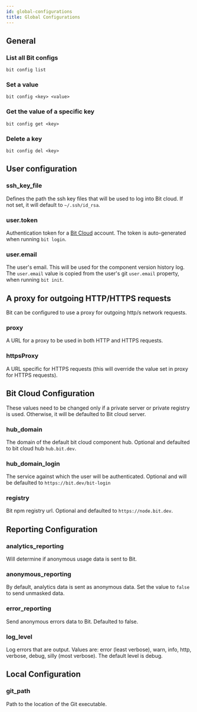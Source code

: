 ```yaml
---
id: global-configurations
title: Global Configurations
---
```


## General

### List all Bit configs

```shell
bit config list
```

### Set a value

```shell
bit config <key> <value>
```

### Get the value of a specific key

```shell
bit config get <key>
```

### Delete a key

```shell
bit config del <key>
```

## User configuration

### ssh_key_file

Defines the path the ssh key files that will be used to log into Bit cloud. If not set, it will default to `~/.ssh/id_rsa`.

### user.token

Authentication token for a [Bit Cloud](https://bit.dev) account. The token is auto-generated when running `bit login`.

### user.email

The user's email. This will be used for the component version history log.
The `user.email` value is copied from the user's git `user.email` property, when running `bit init`.

## A proxy for outgoing HTTP/HTTPS requests

Bit can be configured to use a proxy for outgoing http/s network requests.

### proxy

A URL for a proxy to be used in both HTTP and HTTPS requests.

### httpsProxy

A URL specific for HTTPS requests (this will override the value set in proxy for HTTPS requests).

## Bit Cloud Configuration

These values need to be changed only if a private server or private registry is used. Otherwise, it will be defaulted to Bit cloud server.

### hub_domain

The domain of the default bit cloud component hub. Optional and defaulted to bit cloud hub `hub.bit.dev`.

### hub_domain_login

The service against which the user will be authenticated. Optional and will be defaulted to `https://bit.dev/bit-login`

### registry

Bit npm registry url. Optional and defaulted to `https://node.bit.dev`.

## Reporting Configuration

### analytics_reporting

Will determine if anonymous usage data is sent to Bit.

### anonymous_reporting

By default, analytics data is sent as anonymous data. Set the value to `false` to send unmasked data.

### error_reporting

Send anonymous errors data to Bit. Defaulted to false.

### log_level

Log errors that are output. Values are: error (least verbose), warn, info, http, verbose, debug, silly (most verbose). The default level is debug.

## Local Configuration

### git_path

Path to the location of the Git executable.
